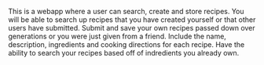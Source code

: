This is a webapp where a user can search, create and store recipes. 
You will be able to search up recipes that you have created yourself or that other users have submitted.
Submit and save your own recipes passed down over generations or you were just given from a friend.  Include the name, description, ingredients and cooking directions for each recipe.
Have the ability to search your recipes based off of indredients you already own.